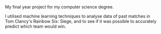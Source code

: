 My final year project for my computer science degree.

I utilised machine learning techniques to analyse data of past matches in Tom Clancy's Rainbow Six: Siege, and to see if it was possible to accurately predict which team would win. 